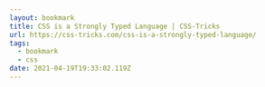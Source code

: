 ```yaml
---
layout: bookmark
title: CSS is a Strongly Typed Language | CSS-Tricks
url: https://css-tricks.com/css-is-a-strongly-typed-language/
tags:
  - bookmark
  - css
date: 2021-04-19T19:33:02.119Z
---
```

 